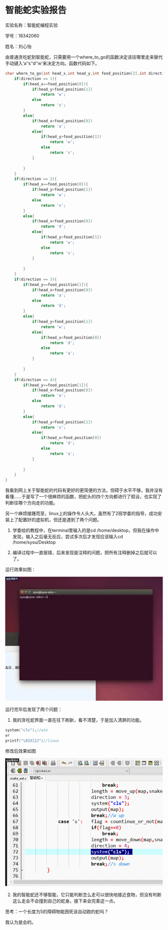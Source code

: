 # 智能蛇实验报告

实验名称：智能蛇编程实验

学号：18342060

姓名：刘心怡 

由普通贪吃蛇到智能蛇，只需要用一个where_to_go的函数决定该往哪里走来替代手动键入‘a’‘s’‘d’‘w’来决定方向。函数代码如下。 

```c
char where_to_go(int head_x,int head_y,int food_position[2],int direction){
	if(direction == 1){
		if(head_x==food_position[0]){
			if(head_y>food_position[1])
				return 'w';
			else
				return 's';
		}
		else{
			if(head_x>food_position[0])
				return 'a';
			else{
				if(head_y>food_position[1])
					return 'w';
				else
					return 's';
			} 
		    
		}	
	}
	if(direction == 2){
		if(head_x==food_position[0]){
			if(head_y>food_position[1])
				return 'w';
			else
				return 's';
		}
		else{
			if(head_x<food_position[0])
				return 'd';
			else{
				if(head_y>food_position[1])
					return 'w';
				else
					return 's';
			} 
		    
		}	
	}
	if(direction == 3){
		if(head_y==food_position[1]){
			if(head_x>food_position[0])
				return 'a';
			else
				return 'd';
		}
		else{
			if(head_y>food_position[1])
				return 'w';
			else{
				if(head_x<food_position[0])
					return 'd';
				else
					return 'a';
			} 
		    
		}	
	}
	if(direction == 4){
		if(head_y==food_position[1]){
			if(head_x>food_position[0])
				return 'a';
			else
				return 'd';
		}
		else{
			if(head_y<food_position[1])
				return 's';
			else{
				if(head_x<food_position[0])
					return 'd';
				else
					return 'a';
			} 
		    
		}	
	}
}
```

我看到网上关于智能蛇的代码有更好的更简便的方法，但碍于水平不够，我并没有看懂……于是写了一个很麻烦的函数，把蛇头的四个方向都进行了假设，也实现了判断往哪个方向走的功能。

另一个麻烦接踵而至，linux上的操作令人头大。虽然有了2班学委的指导，成功安装上了配置好的虚拟机，但还是遇到了两个问题。

1. 学委给的教程中，在terminal里输入的是cd /home/desktop，但我在操作中发现，输入之后毫无反应，尝试多次后才发现应该输入cd /home/sysu/Desktop

2. 编译过程中一直报错，后来发现是注释的问题，把所有注释删掉之后就可以了。

运行效果如图：

![](https://raw.githubusercontent.com/loudax/Picture/master/%E6%99%BA%E8%83%BD%E8%9B%87.gif)

运行完毕后发现了两个问题：

1. 我的贪吃蛇界面一直在往下刷新，看不清楚，于是加入清屏的功能。

```c
system("cls");//win
or
printf("\033[2J")//linux
```

修改后效果如图

![](https://raw.githubusercontent.com/loudax/Picture/master/%E6%B8%85%E5%B1%8F%202.gif)

2. 我的智能蛇还不够智能，它只能判断怎么走可以很快地接近食物，但没有判断这么走会不会撞到自己的蛇身。接下来会完善这一点。

思考：一个长度为5的障碍物能困死该自动跑的蛇吗？

我认为是会的。